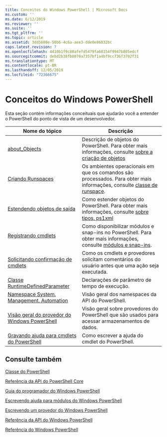 ```yaml
---
title: Conceitos do Windows PowerShell | Microsoft Docs
ms.custom: ''
ms.date: 6/12/2019
ms.reviewer: ''
ms.suite: ''
ms.tgt_pltfrm: ''
ms.topic: article
ms.assetid: 3dd5608e-50b6-4c6a-aee3-dde0e86032bc
caps.latest.revision: 7
ms.openlocfilehash: 4410b1f9c80afefd5479fa68154f9947b805edcf
ms.sourcegitcommit: debd2b38fb8070a7357bf1a4bf9cc736f3702f31
ms.translationtype: MT
ms.contentlocale: pt-BR
ms.lasthandoff: 12/05/2019
ms.locfileid: "72366675"
---
```

# <a name="windows-powershell-concepts"></a>Conceitos do Windows PowerShell

Esta seção contém informações conceituais que ajudarão você a entender o PowerShell do ponto de vista de um desenvolvedor.

|Nome do tópico|Descrição|
|----------------|-----------------|
|[about_Objects](/powershell/module/microsoft.powershell.core/about/about_objects)|Descrição de objetos do PowerShell. Para obter mais informações, consulte [sobre a criação de objetos](/powershell/module/microsoft.powershell.core/about/about_object_creation)|
|[Criando Runspaces](../hosting/creating-runspaces.md)|Os ambientes operacionais em que os comandos são processados. Para obter mais informações, consulte [classe de runspace](/dotnet/api/system.management.automation.runspaces.runspace).|
|[Estendendo objetos de saída](../cmdlet/extending-output-objects.md)|Como estender objetos do PowerShell. Para obter mais informações, consulte [sobre tipos. ps1xml](/powershell/module/microsoft.powershell.core/about/about_types.ps1xml)|
|[Registrando cmdlets](../cmdlet/registering-cmdlets.md)|Como disponibilizar módulos e snap-ins no PowerShell. Para obter mais informações, consulte [módulos e snap-ins](../cmdlet/modules-and-snap-ins.md).|
|[Solicitando confirmação de cmdlets](../cmdlet/requesting-confirmation-from-cmdlets.md)|Como os cmdlets e provedores solicitam comentários do usuário antes que uma ação seja executada.|
|[Classe RuntimeDefinedParameter](/dotnet/api/system.management.automation.runtimedefinedparameter)|Declarações de parâmetro de tempo de execução.|
|[Namespace System. Management. Automation](/dotnet/api/System.Management.Automation)|Visão geral dos namespaces da API do PowerShell.|
|[Visão geral do provedor do Windows PowerShell](../provider/windows-powershell-provider-overview.md)|Visão geral sobre provedores do PowerShell que são usados para acessar armazenamentos de dados.|
|[Gravando ajuda para cmdlets do PowerShell](../help/writing-help-for-windows-powershell-cmdlets.md)|Como escrever a ajuda do cmdlet do PowerShell.|

## <a name="see-also"></a>Consulte também

[Classe do PowerShell](/dotnet/api/system.management.automation.powershell)

[Referência da API do PowerShell Core](/dotnet/api/?view=pscore-6.2.0)

[Guia do programador do Windows PowerShell](windows-powershell-programmer-s-guide.md)

[Escrevendo ajuda para módulos do Windows PowerShell](../module/writing-help-for-windows-powershell-modules.md)

[Escrevendo um provedor do Windows PowerShell](../provider/writing-a-windows-powershell-provider.md)

[Referência da API do Windows PowerShell](/dotnet/api/?view=powershellsdk-1.1.0)

[Referência do Windows PowerShell](../windows-powershell-reference.md)